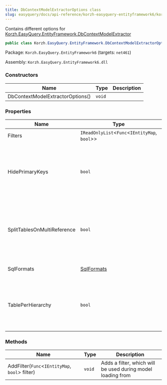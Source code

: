 ```yaml
---
title: DbContextModelExtractorOptions class
slug: easyquery/docs/api-reference/korzh-easyquery-entityframework6/korzh-easyquery-entityframework-namespace/dbcontextmodelextractoroptions-class
---
```



Contains different options for [Korzh.EasyQuery.EntityFramework.DbContextModelExtractor](/api-reference/korzh-easyquery-entityframework6/korzh-easyquery-entityframework-namespace/dbcontextmodelextractor-class)
```csharp
public class Korzh.EasyQuery.EntityFramework.DbContextModelExtractorOptions

```
Package: `Korzh.EasyQuery.EntityFramework6` (targets: `net461`)

Assembly: `Korzh.EasyQuery.EntityFramework6.dll`

### Constructors

| Name | Type | Description | 
| --- | --- | --- | 
| DbContextModelExtractorOptions() | `void` |  | 


### Properties

| Name | Type | Description | 
| --- | --- | --- | 
| Filters | `IReadOnlyList`&lt;`Func`&lt;`IEntityMap`, `bool`&gt;&gt; | The Filtes | 
| HidePrimaryKeys | `bool` | Gets or sets a value indicating whether we need to hide primary key fields in the data model. | 
| SplitTablesOnMultiReference | `bool` | Split one table on two (or more) if there are multi-references between two tables | 
| SqlFormats | [SqlFormats](/api-reference/korzh-easyquery-db/korzh-easyquery-db-namespace/sqlformats-class) | Gets or sets the SQL formats. | 
| TablePerHierarchy | `bool` | If true, add one table for each entity derived from one abstract type | 


### Methods

| Name | Type | Description | 
| --- | --- | --- | 
| AddFilter(`Func`&lt;`IEntityMap`, `bool`&gt; filter) | `void` | Adds a filter, which will be used during model loading from <see cref="!:DbContext" /> |